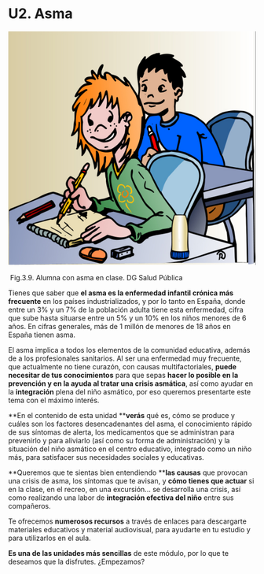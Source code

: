 # U2. Asma


![Niña con asma en clase. Documento de salud del asma en pediatría. Dirección Greneral de salud pública. Dibujo: Rafa Marrón](img/M3_U2_asma_clase.jpg)


 Fig.3.9. Alumna con asma en clase. DG Salud Pública

Tienes que saber que **el asma es la enfermedad infantil crónica más frecuente** en los países industrializados, y por lo tanto en España, donde entre un 3% y un 7% de la población adulta tiene esta enfermedad, cifra que sube hasta situarse entre un 5% y un 10% en los niños menores de 6 años. En cifras generales, más de 1 millón de menores de 18 años en España tienen asma.

El asma implica a todos los elementos de la comunidad educativa, además de a los profesionales sanitarios. Al ser una enfermedad muy frecuente, que actualmente no tiene curazón, con causas multifactoriales, **puede necesitar de tus conocimientos** para que sepas **hacer lo posible en la prevención y en la ayuda al tratar una crisis asmática**, así como ayudar en la **integración** plena del niño asmático, por eso queremos presentarte este tema con el máximo interés.

**En el contenido de esta unidad ****verás** qué es, cómo se produce y cuáles son los factores desencadenantes del asma, el conocimiento rápido de sus síntomas de alerta, los medicamentos que se administran para prevenirlo y para aliviarlo (así como su forma de administración) y la situación del niño asmático en el centro educativo, integrado como un niño más, para satisfacer sus necesidades sociales y educativas.

**Queremos que te sientas bien entendiendo ****las causas** que provocan una crisis de asma, los síntomas que te avisan, y **cómo tienes que actuar** si en la clase, en el recreo, en una excursión... se desarrolla una crisis, así como realizando una labor de **integración efectiva del niño** entre sus compañeros.

Te ofrecemos **numerosos recursos** a través de enlaces para descargarte materiales educativos y material audiovisual, para ayudarte en tu estudio y para utilizarlos en el aula.

**Es una de las unidades más sencillas** de este módulo, por lo que te deseamos que la disfrutes. ¿Empezamos?

